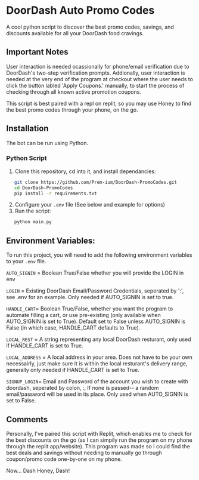 # DoorDash Auto Promo Codes

A cool python script to discover the best promo codes, savings, and discounts available for all your DoorDash food cravings. 

## Important Notes
User interaction is needed ocassionally for phone/email verification due to DoorDash's two-step verification prompts. Addionally, user interaction is needed at the very end of the program at checkout where the user needs to click the button labled 'Apply Coupons.' manually, to start the process of checking through all known active promotion coupons.

This script is best paired with a repl on replit, so you may use Honey to find the best promo codes through your phone, on the go.

## Installation
The bot can be run using Python.
### Python Script
1. Clone this repository, cd into it, and install dependancies:
```sh
   git clone https://github.com/Prem-ium/DoorDash-PromoCodes.git
   cd DoorDash-PromoCodes
   pip install -r requirements.txt
   ```
2. Configure your `.env` file (See below and example for options)
3. Run the script:
```sh
   python main.py
```

## Environment Variables:

To run this project, you will need to add the following environment variables to your `.env` file. 

`AUTO_SIGNIN` = Boolean True/False whether you will provide the LOGIN in env

   `LOGIN` = Existing DoorDash Email/Password Credentials, seperated by ':', see .env for an example. Only needed if AUTO_SIGNIN is set to true.

`HANDLE_CART`= Boolean True/False, whether you want the program to automate filling a cart, or use pre-existing (only available when AUTO_SIGNIN is set to True). Default set to False unless AUTO_SIGNIN is False (in which case, HANDLE_CART defaults to True).

   `LOCAL_REST` = A string representing any local DoorDash resturant, only used if HANDLE_CART is set to True.

   `LOCAL_ADDRESS` = A local address in your area. Does not have to be your own necessairly, just make sure it is within the local resturant's delivery range, generally only needed if HANDLE_CART is set to True.

`SIGNUP_LOGIN`= Email and Password of the account you wish to create with doordash, seperated by colon, :, If none is passed-- a random email/password will be used in its place. Only used when AUTO_SIGNIN is set to False.

## Comments
Personally, I've paired this script with Replit, which enables me to check for the best discounts on the go (as I can simpily run the program on my phone through the replit app/website). This program was made so I could find the best deals and savings without needing to manually go through coupon/promo code one-by-one on my phone. 

Now... Dash Honey, Dash! 
